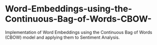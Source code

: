 # Word-Embeddings-using-the-Continuous-Bag-of-Words-CBOW-
Implementation of Word Embeddings using the Continuous Bag of Words (CBOW) model and applying them to Sentiment Analysis.
